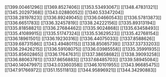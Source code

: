 [[1399.00461296]]
[[1369.8527406]]
[[1353.53493067]]
[[1348.47831321]]
[[1345.20297368]]
[[1343.02880052]]
[[1340.53347204]]
[[1338.28197823]]
[[1336.89249045]]
[[1336.04660543]]
[[1336.57813873]]
[[1336.6651783]]
[[1336.32457819]]
[[1338.24222156]]
[[1335.89313194]]
[[1335.81858821]]
[[1336.27684462]]
[[1335.9024868]]
[[1335.63458493]]
[[1335.41089915]]
[[1335.51747324]]
[[1335.53629523]]
[[1335.42768154]]
[[1336.18961501]]
[[1336.19230316]]
[[1336.44075033]]
[[1337.8588626]]
[[1339.68731586]]
[[1343.49480115]]
[[1338.85085739]]
[[1337.33733203]]
[[1336.29426215]]
[[1336.59108075]]
[[1336.03985558]]
[[1335.35991935]]
[[1335.85602865]]
[[1336.17647631]]
[[1337.38658682]]
[[1338.39093258]]
[[1336.88063781]]
[[1337.8656883]]
[[1337.68485703]]
[[1339.58945084]]
[[1340.14047997]]
[[1343.03360358]]
[[1346.10101955]]
[[1343.96685475]]
[[1347.91766972]]
[[1351.15511813]]
[[1344.95896921]]
[[1344.34290883]]